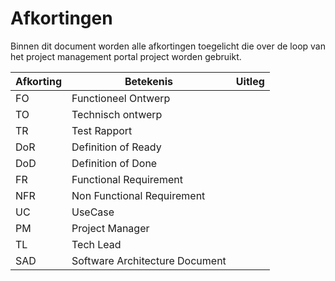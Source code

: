 # Afkortingen

Binnen dit document worden alle afkortingen toegelicht die over de loop van het project management portal project worden gebruikt.

| Afkorting | Betekenis | Uitleg |
|---|---|---|
| FO | Functioneel Ontwerp |  |
| TO | Technisch ontwerp |  |
| TR | Test Rapport | |
| DoR | Definition of Ready |  |
| DoD | Definition of Done | |
| FR | Functional Requirement |  |
| NFR | Non Functional Requirement |  |
| UC | UseCase |  |
| PM | Project Manager |  |
| TL | Tech Lead |  |
| SAD | Software Architecture Document |  |

